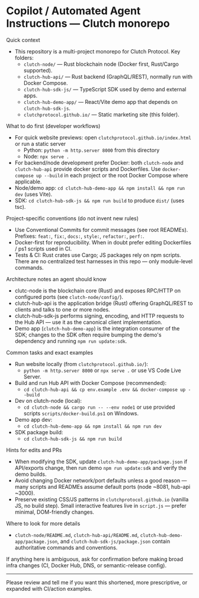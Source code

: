 <!--
Purpose: concise, actionable guidance for automated coding agents working in this workspace.
Keep this file small (20-50 lines). Only include facts discoverable in the repo.
-->
# Copilot / Automated Agent Instructions — Clutch monorepo

Quick context
- This repository is a multi-project monorepo for Clutch Protocol. Key folders:
  - `clutch-node/` — Rust blockchain node (Docker first, Rust/Cargo supported).
  - `clutch-hub-api/` — Rust backend (GraphQL/REST), normally run with Docker Compose.
  - `clutch-hub-sdk-js/` — TypeScript SDK used by demo and external apps.
  - `clutch-hub-demo-app/` — React/Vite demo app that depends on `clutch-hub-sdk-js`.
  - `clutchprotocol.github.io/` — Static marketing site (this folder).

What to do first (developer workflows)
- For quick website previews: open `clutchprotocol.github.io/index.html` or run a static server
  - Python: `python -m http.server 8000` from this directory
  - Node: `npx serve .`
- For backend/node development prefer Docker: both `clutch-node` and `clutch-hub-api` provide
  docker scripts and Dockerfiles. Use `docker-compose up --build` in each project or
  the root Docker Compose where applicable.
- Node/demo app: `cd clutch-hub-demo-app && npm install && npm run dev` (uses Vite).
- SDK: `cd clutch-hub-sdk-js && npm run build` to produce `dist/` (uses tsc).

Project-specific conventions (do not invent new rules)
- Use Conventional Commits for commit messages (see root READMEs). Prefixes: `feat:`, `fix:`, `docs:`, `style:`, `refactor:`, `perf:`.
- Docker-first for reproducibility. When in doubt prefer editing Dockerfiles / ps1 scripts used in CI.
- Tests & CI: Rust crates use Cargo; JS packages rely on npm scripts. There are no centralized test harnesses in this repo — only module-level commands.

Architecture notes an agent should know
- clutc-node is the blockchain core (Rust) and exposes RPC/HTTP on configured ports (see `clutch-node/config/`).
- clutch-hub-api is the application bridge (Rust) offering GraphQL/REST to clients and talks to one or more nodes.
- clutch-hub-sdk-js performs signing, encoding, and HTTP requests to the Hub API — use it as the canonical client implementation.
- Demo app (`clutch-hub-demo-app`) is the integration consumer of the SDK; changes to the SDK often require bumping the demo's dependency and running `npm run update:sdk`.

Common tasks and exact examples
- Run website locally (from `clutchprotocol.github.io/`):
  - `python -m http.server 8000` or `npx serve .` or use VS Code Live Server.
- Build and run Hub API with Docker Compose (recommended):
  - `cd clutch-hub-api && cp env.example .env && docker-compose up --build`
- Dev on clutch-node (local):
  - `cd clutch-node && cargo run -- --env node1` or use provided scripts `scripts/docker-build.ps1` on Windows.
- Demo app dev:
  - `cd clutch-hub-demo-app && npm install && npm run dev`
- SDK package build:
  - `cd clutch-hub-sdk-js && npm run build`

Hints for edits and PRs
- When modifying the SDK, update `clutch-hub-demo-app/package.json` if API/exports change, then run demo `npm run update:sdk` and verify the demo builds.
- Avoid changing Docker network/port defaults unless a good reason — many scripts and READMEs assume default ports (node ~8081, hub-api ~3000).
- Preserve existing CSS/JS patterns in `clutchprotocol.github.io` (vanilla JS, no build step). Small interactive features live in `script.js` — prefer minimal, DOM-friendly changes.

Where to look for more details
- `clutch-node/README.md`, `clutch-hub-api/README.md`, `clutch-hub-demo-app/package.json`, and `clutch-hub-sdk-js/package.json` contain authoritative commands and conventions.

If anything here is ambiguous, ask for confirmation before making broad infra changes (CI, Docker Hub, DNS, or semantic-release config).

---
Please review and tell me if you want this shortened, more prescriptive, or expanded with CI/action examples.
